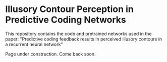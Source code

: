 # Illusory Contour Perception in Predictive Coding Networks

This repository contains the code and pretrained networks used in the paper: 
"Predictive coding feedback results in perceived illusory contours in a recurrent neural network"

Page under construction. Come back soon.

